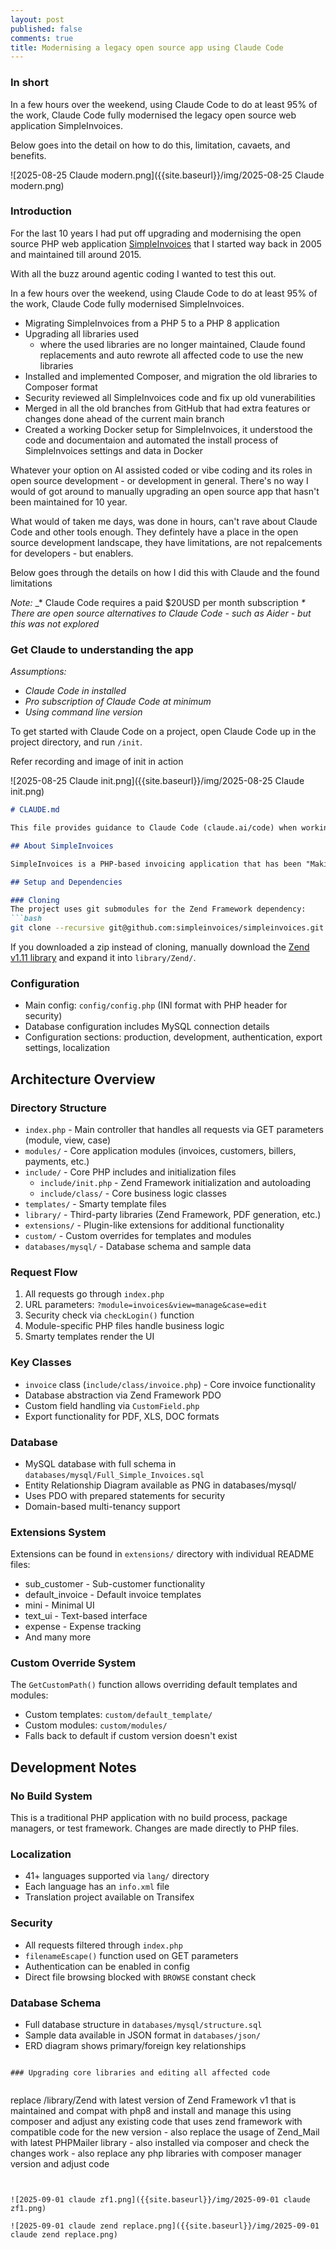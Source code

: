 ```yaml
---
layout: post
published: false
comments: true
title: Modernising a legacy open source app using Claude Code
---
```

### In short

In a few hours over the weekend, using Claude Code to do at least 95% of the work, Claude Code fully modernised the legacy open source web application SimpleInvoices.

Below goes into the detail on how to do this, limitation, cavaets, and benefits.

![2025-08-25 Claude modern.png]({{site.baseurl}}/img/2025-08-25 Claude modern.png)

### Introduction

For the last 10 years I had put off upgrading and modernising the open source PHP web application [SimpleInvoices](https://github.com/simpleinvoices/simpleinvoices) that I started way back in 2005 and maintained till around 2015.

With all the buzz around agentic coding I wanted to test this out. 

In a few hours over the weekend, using Claude Code to do at least 95% of the work, Claude Code fully modernised SimpleInvoices.

* Migrating SimpleInvoices from a PHP 5 to a PHP 8 application
* Upgrading all libraries used
  * where the used libraries are no longer maintained, Claude found replacements and auto rewrote all affected code to use the new libraries
* Installed and implemented Composer, and migration the old libraries to Composer format
* Security reviewed all SimpleInvoices code and fix up old vunerabilities
* Merged in all the old branches from GitHub that had extra features or changes done ahead of the current main branch
* Created a working Docker setup for SimpleInvoices, it understood the code and documentaion and automated the install process of SimpleInvoices settings and data in Docker 

Whatever your option on AI assisted coded or vibe coding and its roles in open source development - or development in general. There's no way I would of got around to manually upgrading an open source app that hasn't been maintained for 10 year. 

What would of taken me days, was done in hours, can't rave about Claude Code and other tools enough. They defintely have a place in the open source development landscape, they have limitations, are not repalcements for developers - but enablers.

Below goes through the details on how I did this with Claude and the found limitations

_Note:_ 
_* Claude Code requires a paid $20USD per month subscription
_* There are open source alternatives to Claude Code - such as Aider - but this was not explored_

### Get Claude to understanding the app 

_Assumptions:_

* _Claude Code in installed_
* _Pro subscription of Claude Code at minimum_
* _Using command line version_ 

To get started with Claude Code on a project, open Claude Code up in the project directory, and run `/init`.

Refer recording and image of init in action

<script src="https://asciinema.org/a/nCWHgw7FgNt7xztiMorhElq8Q.js" id="asciicast-nCWHgw7FgNt7xztiMorhElq8Q" async="true"></script>

![2025-08-25 Claude init.png]({{site.baseurl}}/img/2025-08-25 Claude init.png)


```markdown
# CLAUDE.md

This file provides guidance to Claude Code (claude.ai/code) when working with code in this repository.

## About SimpleInvoices

SimpleInvoices is a PHP-based invoicing application that has been "Making invoicing rock since '05". It's a web-based application using the Zend Framework 1.11, Smarty templating, and MySQL database.

## Setup and Dependencies

### Cloning
The project uses git submodules for the Zend Framework dependency:
```bash
git clone --recursive git@github.com:simpleinvoices/simpleinvoices.git
```

If you downloaded a zip instead of cloning, manually download the [Zend v1.11 library](https://github.com/dmelo/Zend-1.11/archive/27d7f1b3f45a436a9c795881db1d41689b8f9224.zip) and expand it into `library/Zend/`.

### Configuration
- Main config: `config/config.php` (INI format with PHP header for security)
- Database configuration includes MySQL connection details
- Configuration sections: production, development, authentication, export settings, localization

## Architecture Overview

### Directory Structure
- `index.php` - Main controller that handles all requests via GET parameters (module, view, case)
- `modules/` - Core application modules (invoices, customers, billers, payments, etc.)
- `include/` - Core PHP includes and initialization files
  - `include/init.php` - Zend Framework initialization and autoloading
  - `include/class/` - Core business logic classes
- `templates/` - Smarty template files
- `library/` - Third-party libraries (Zend Framework, PDF generation, etc.)
- `extensions/` - Plugin-like extensions for additional functionality
- `custom/` - Custom overrides for templates and modules
- `databases/mysql/` - Database schema and sample data

### Request Flow
1. All requests go through `index.php`
2. URL parameters: `?module=invoices&view=manage&case=edit`
3. Security check via `checkLogin()` function
4. Module-specific PHP files handle business logic
5. Smarty templates render the UI

### Key Classes
- `invoice` class (`include/class/invoice.php`) - Core invoice functionality
- Database abstraction via Zend Framework PDO
- Custom field handling via `CustomField.php`
- Export functionality for PDF, XLS, DOC formats

### Database
- MySQL database with full schema in `databases/mysql/Full_Simple_Invoices.sql`
- Entity Relationship Diagram available as PNG in databases/mysql/
- Uses PDO with prepared statements for security
- Domain-based multi-tenancy support

### Extensions System
Extensions can be found in `extensions/` directory with individual README files:
- sub_customer - Sub-customer functionality  
- default_invoice - Default invoice templates
- mini - Minimal UI
- text_ui - Text-based interface
- expense - Expense tracking
- And many more

### Custom Override System
The `GetCustomPath()` function allows overriding default templates and modules:
- Custom templates: `custom/default_template/`
- Custom modules: `custom/modules/`
- Falls back to default if custom version doesn't exist

## Development Notes

### No Build System
This is a traditional PHP application with no build process, package managers, or test framework. Changes are made directly to PHP files.

### Localization  
- 41+ languages supported via `lang/` directory
- Each language has an `info.xml` file
- Translation project available on Transifex

### Security
- All requests filtered through `index.php` 
- `filenameEscape()` function used on GET parameters
- Authentication can be enabled in config
- Direct file browsing blocked with `BROWSE` constant check

### Database Schema
- Full database structure in `databases/mysql/structure.sql`
- Sample data available in JSON format in `databases/json/`
- ERD diagram shows primary/foreign key relationships
```

### Upgrading core libraries and editing all affected code


```
replace /library/Zend with latest version of Zend Framework v1 that is maintained and compat with php8 and install and manage this using composer and adjust any existing code that uses zend
framework with compatible code for the new version - also replace the usage of Zend_Mail with latest PHPMailer library - also installed via composer and check the changes work - also replace any php libraries with composer manager version and adjust code
```


![2025-09-01 claude zf1.png]({{site.baseurl}}/img/2025-09-01 claude zf1.png)

![2025-09-01 claude zend replace.png]({{site.baseurl}}/img/2025-09-01 claude zend replace.png)



